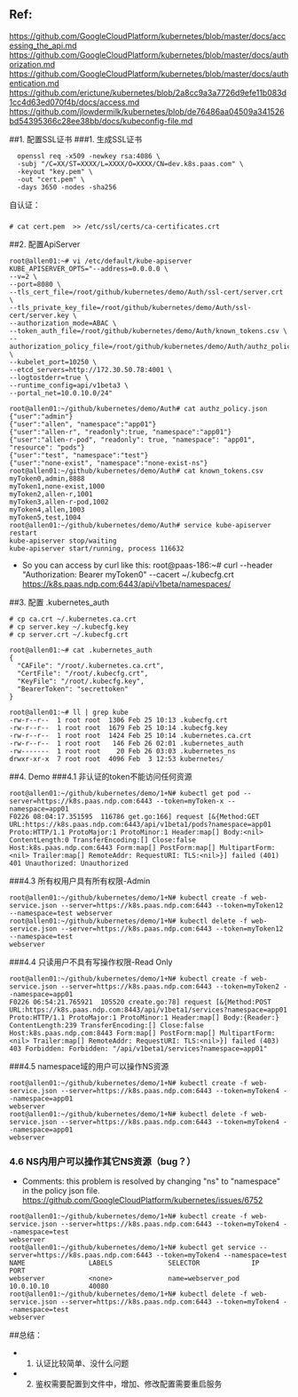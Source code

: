 ## Ref:
https://github.com/GoogleCloudPlatform/kubernetes/blob/master/docs/accessing_the_api.md
https://github.com/GoogleCloudPlatform/kubernetes/blob/master/docs/authorization.md
https://github.com/GoogleCloudPlatform/kubernetes/blob/master/docs/authentication.md
https://github.com/erictune/kubernetes/blob/2a8cc9a3a7726d9efe11b083d1cc4d63ed070f4b/docs/access.md
https://github.com/jlowdermilk/kubernetes/blob/de76486aa04509a341526bd54395366c28ee38bb/docs/kubeconfig-file.md

##1. 配置SSL证书
###1. 生成SSL证书
```
  openssl req -x509 -newkey rsa:4086 \
  -subj "/C=XX/ST=XXXX/L=XXXX/O=XXXX/CN=dev.k8s.paas.com" \
  -keyout "key.pem" \
  -out "cert.pem" \
  -days 3650 -nodes -sha256
```
自认证：
###
```
# cat cert.pem  >> /etc/ssl/certs/ca-certificates.crt 
```

##2. 配置ApiServer
```
root@allen01:~# vi /etc/default/kube-apiserver 
KUBE_APISERVER_OPTS="--address=0.0.0.0 \
--v=2 \
--port=8080 \
--tls_cert_file=/root/github/kubernetes/demo/Auth/ssl-cert/server.crt \
--tls_private_key_file=/root/github/kubernetes/demo/Auth/ssl-cert/server.key \
--authorization_mode=ABAC \
--token_auth_file=/root/github/kubernetes/demo/Auth/known_tokens.csv \
--authorization_policy_file=/root/github/kubernetes/demo/Auth/authz_policy.json \
--kubelet_port=10250 \
--etcd_servers=http://172.30.50.78:4001 \
--logtostderr=true \
--runtime_config=api/v1beta3 \
--portal_net=10.0.10.0/24"

root@allen01:~/github/kubernetes/demo/Auth# cat authz_policy.json 
{"user":"admin"}
{"user":"allen", "namespace":"app01"}
{"user":"allen-r", "readonly":true, "namespace":"app01"}
{"user":"allen-r-pod", "readonly": true, "namespace": "app01", "resource": "pods"}
{"user":"test", "namespace":"test"}
{"user":"none-exist", "namespace":"none-exist-ns"}
root@allen01:~/github/kubernetes/demo/Auth# cat known_tokens.csv
myToken0,admin,8888
myToken1,none-exist,1000
myToken2,allen-r,1001
myToken3,allen-r-pod,1002
myToken4,allen,1003
myToken5,test,1004
root@allen01:~/github/kubernetes/demo/Auth# service kube-apiserver restart
kube-apiserver stop/waiting
kube-apiserver start/running, process 116632
```
* So you can access by curl like this:
root@paas-186:~# curl  --header "Authorization: Bearer myToken0" --cacert ~/.kubecfg.crt https://k8s.paas.ndp.com:6443/api/v1beta/namespaces/

##3. 配置 .kubernetes_auth
```
# cp ca.crt ~/.kubernetes.ca.crt
# cp server.key ~/.kubecfg.key
# cp server.crt ~/.kubecfg.crt

root@allen01:~# cat .kubernetes_auth 
{
  "CAFile": "/root/.kubernetes.ca.crt",
  "CertFile": "/root/.kubecfg.crt",
  "KeyFile": "/root/.kubecfg.key",
  "BearerToken": "secrettoken"
}

root@allen01:~# ll | grep kube
-rw-r--r--  1 root root  1306 Feb 25 10:13 .kubecfg.crt
-rw-r--r--  1 root root  1679 Feb 25 10:14 .kubecfg.key
-rw-r--r--  1 root root  1424 Feb 25 10:14 .kubernetes.ca.crt
-rw-r--r--  1 root root   146 Feb 26 02:01 .kubernetes_auth
-rw-------  1 root root    20 Feb 26 03:03 .kubernetes_ns
drwxr-xr-x  7 root root  4096 Feb  3 12:53 kubernetes/
```

##4. Demo
###4.1 非认证的token不能访问任何资源
```
root@allen01:~/github/kubernetes/demo/1+N# kubectl get pod --server=https://k8s.paas.ndp.com:6443 --token=myToken-x --namespace=app01  
F0226 08:04:17.351595  116786 get.go:166] request [&{Method:GET URL:https://k8s.paas.ndp.com:6443/api/v1beta1/pods?namespace=app01 Proto:HTTP/1.1 ProtoMajor:1 ProtoMinor:1 Header:map[] Body:<nil> ContentLength:0 TransferEncoding:[] Close:false Host:k8s.paas.ndp.com:6443 Form:map[] PostForm:map[] MultipartForm:<nil> Trailer:map[] RemoteAddr: RequestURI: TLS:<nil>}] failed (401) 401 Unauthorized: Unauthorized
```

###4.3 所有权用户具有所有权限-Admin
```
root@allen01:~/github/kubernetes/demo/1+N# kubectl create -f web-service.json --server=https://k8s.paas.ndp.com:6443 --token=myToken12 --namespace=test webserver
root@allen01:~/github/kubernetes/demo/1+N# kubectl delete -f web-service.json --server=https://k8s.paas.ndp.com:6443 --token=myToken12 --namespace=test
webserver
```

###4.4 只读用户不具有写操作权限-Read Only
```
root@allen01:~/github/kubernetes/demo/1+N# kubectl create -f web-service.json --server=https://k8s.paas.ndp.com:6443 --token=myToken2 --namespace=app01          
F0226 06:54:21.765921  105520 create.go:78] request [&{Method:POST URL:https://k8s.paas.ndp.com:8443/api/v1beta1/services?namespace=app01 Proto:HTTP/1.1 ProtoMajor:1 ProtoMinor:1 Header:map[] Body:{Reader:} ContentLength:239 TransferEncoding:[] Close:false Host:k8s.paas.ndp.com:8443 Form:map[] PostForm:map[] MultipartForm:<nil> Trailer:map[] RemoteAddr: RequestURI: TLS:<nil>}] failed (403) 403 Forbidden: Forbidden: "/api/v1beta1/services?namespace=app01"
```
###4.5 namespace域的用户可以操作NS资源
```
root@allen01:~/github/kubernetes/demo/1+N# kubectl create -f web-service.json --server=https://k8s.paas.ndp.com:6443 --token=myToken4 --namespace=app01
webserver
root@allen01:~/github/kubernetes/demo/1+N# kubectl delete -f web-service.json --server=https://k8s.paas.ndp.com:6443 --token=myToken4 --namespace=app01
webserver
```
### 4.6 NS内用户可以操作其它NS资源（bug？）
* Comments: this problem is resolved by changing "ns" to "namespace" in the policy json file. 
https://github.com/GoogleCloudPlatform/kubernetes/issues/6752
```
root@allen01:~/github/kubernetes/demo/1+N# kubectl create -f web-service.json --server=https://k8s.paas.ndp.com:6443 --token=myToken4 --namespace=test
webserver
root@allen01:~/github/kubernetes/demo/1+N# kubectl get service --server=https://k8s.paas.ndp.com:6443 --token=myToken4 --namespace=test               NAME                LABELS              SELECTOR             IP                  PORT
webserver           <none>              name=webserver_pod   10.0.10.10          40080
root@allen01:~/github/kubernetes/demo/1+N# kubectl delete -f web-service.json --server=https://k8s.paas.ndp.com:6443 --token=myToken4 --namespace=test 
webserver
```
##总结：
* 1. 认证比较简单、没什么问题
* 2. 鉴权需要配置到文件中，增加、修改配置需要重启服务
